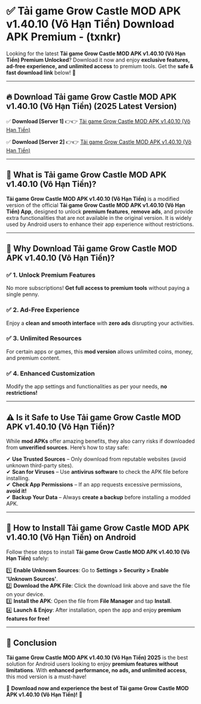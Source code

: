 
# ✅ Tải game Grow Castle MOD APK v1.40.10 (Vô Hạn Tiền) Download APK Premium -  (txnkr) 

Looking for the latest **Tải game Grow Castle MOD APK v1.40.10 (Vô Hạn Tiền) Premium Unlocked**? Download it now and enjoy **exclusive features, ad-free experience, and unlimited access** to premium tools. Get the **safe & fast download link** below! 🚀

---

## 🔥 Download Tải game Grow Castle MOD APK v1.40.10 (Vô Hạn Tiền) (2025 Latest Version)

✅ **Download [Server 1]** 👉👉 [Tải game Grow Castle MOD APK v1.40.10 (Vô Hạn Tiền) ](https://apkcomod.com?title=Tải_game_Grow_Castle_MOD_APK_v1.40.10_(Vô_Hạn_Tiền))  

✅ **Download [Server 2]** 👉👉 [Tải game Grow Castle MOD APK v1.40.10 (Vô Hạn Tiền) ](https://apkcomod.com?title=Tải_game_Grow_Castle_MOD_APK_v1.40.10_(Vô_Hạn_Tiền))  


---

## 📌 What is Tải game Grow Castle MOD APK v1.40.10 (Vô Hạn Tiền)?

**Tải game Grow Castle MOD APK v1.40.10 (Vô Hạn Tiền)** is a modified version of the official **Tải game Grow Castle MOD APK v1.40.10 (Vô Hạn Tiền) App**, designed to unlock **premium features**, **remove ads**, and provide extra functionalities that are not available in the original version. It is widely used by Android users to enhance their app experience without restrictions.

---

## 🌟 Why Download Tải game Grow Castle MOD APK v1.40.10 (Vô Hạn Tiền)?

### ✅ 1. Unlock Premium Features
No more subscriptions! **Get full access to premium tools** without paying a single penny.

### ✅ 2. Ad-Free Experience
Enjoy a **clean and smooth interface** with **zero ads** disrupting your activities.

### ✅ 3. Unlimited Resources
For certain apps or games, this **mod version** allows unlimited coins, money, and premium content.

### ✅ 4. Enhanced Customization
Modify the app settings and functionalities as per your needs, **no restrictions!**

---

## ⚠️ Is it Safe to Use Tải game Grow Castle MOD APK v1.40.10 (Vô Hạn Tiền)?

While **mod APKs** offer amazing benefits, they also carry risks if downloaded from **unverified sources**. Here’s how to stay safe:

✔ **Use Trusted Sources** – Only download from reputable websites (avoid unknown third-party sites).  
✔ **Scan for Viruses** – Use **antivirus software** to check the APK file before installing.  
✔ **Check App Permissions** – If an app requests excessive permissions, **avoid it!**  
✔ **Backup Your Data** – Always **create a backup** before installing a modded APK.

---

## 📲 How to Install Tải game Grow Castle MOD APK v1.40.10 (Vô Hạn Tiền) on Android

Follow these steps to install **Tải game Grow Castle MOD APK v1.40.10 (Vô Hạn Tiền)** safely:

1️⃣ **Enable Unknown Sources**: Go to **Settings > Security > Enable 'Unknown Sources'**.  
2️⃣ **Download the APK File**: Click the download link above and save the file on your device.  
3️⃣ **Install the APK**: Open the file from **File Manager** and tap **Install**.  
4️⃣ **Launch & Enjoy**: After installation, open the app and enjoy **premium features for free!**

---

## 🚀 Conclusion

**Tải game Grow Castle MOD APK v1.40.10 (Vô Hạn Tiền) 2025** is the best solution for Android users looking to enjoy **premium features without limitations**. With **enhanced performance, no ads, and unlimited access**, this mod version is a must-have!

🔻 **Download now and experience the best of Tải game Grow Castle MOD APK v1.40.10 (Vô Hạn Tiền)!** 🔻

